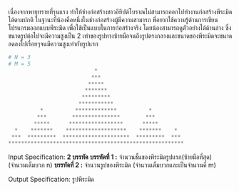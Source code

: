 เนื่องจากพายุทรายที่รุนแรง ทำให้ช่างก่อสร้างชาวอียิปต์โบราณไม่สามารถออกไปทำงานก่อสร้างพีระมิดได้ตามปกติ ในฐานะที่น้องคือหนึ่งในช่างก่อสร้างผู้มีความสามารถ พี่อยากใช้ความรู้ด้านการเขียนโปรแกรมออกแบบพีระมิด เพื่อใช้เป็นแบบในการก่อสร้างจริง โดยน้องสามารถดูตัวอย่างได้ด้านล่าง ซึ่งขนาดรูปต่อไปจะมีความสูงเป็น 2 เท่าของรูปทางซ้ายมือจนถึงรูปตรงกลางและขนาดของพีระมิดจะขนาดลดลงไปเรื่อยๆจนมีความสูงเท่ากับรูปแรก

```python
# N = 3
# M = 5
                           *                           
                          ***                          
                         *****                         
                        *******                        
                       *********                       
                      ***********                      
          *          *************          *          
         ***        ***************        ***         
        *****      *****************      *****        
  *    *******    *******************    *******    *  
 ***  *********  *********************  *********  *** 
*******************************************************
```

Input Specification:
**2 บรรทัด**
**บรรทัดที่ 1 :** จำนวนชั้นของพีระมิดรูปแรก(ซ้ายมือที่สุด) (จำนวนเต็มบวก n)
**บรรทัดที่ 2 :** จำนวนรูปของพีระมิด (จำนวนเต็มบวกและเป็นจำนวนคี่ m)

Output Specification:
รูปพีระมิด